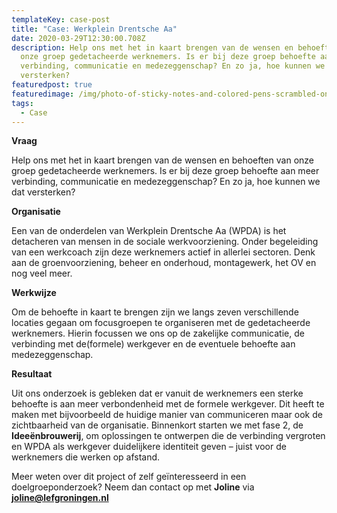 ```yaml
---
templateKey: case-post
title: "Case: Werkplein Drentsche Aa"
date: 2020-03-29T12:30:00.708Z
description: Help ons met het in kaart brengen van de wensen en behoeften van
  onze groep gedetacheerde werknemers. Is er bij deze groep behoefte aan meer
  verbinding, communicatie en medezeggenschap? En zo ja, hoe kunnen we dat
  versterken?
featuredpost: true
featuredimage: /img/photo-of-sticky-notes-and-colored-pens-scrambled-on-table-632470.jpg
tags:
  - Case
---
```

**Vraag**

Help ons met het in kaart brengen van de wensen en behoeften van onze groep gedetacheerde werknemers. Is er bij deze groep behoefte aan meer verbinding, communicatie en medezeggenschap? En zo ja, hoe kunnen we dat versterken?

**Organisatie**

Een van de onderdelen van Werkplein Drentsche Aa (WPDA) is het detacheren van mensen in de sociale werkvoorziening. Onder begeleiding van een werkcoach zijn deze werknemers actief in allerlei sectoren. Denk aan de groenvoorziening, beheer en onderhoud, montagewerk, het OV en nog veel meer.

**Werkwijze**

Om de behoefte in kaart te brengen zijn we langs zeven verschillende locaties gegaan om focusgroepen te organiseren met de gedetacheerde werknemers. Hierin focussen we ons op de zakelijke communicatie, de verbinding met de(formele) werkgever en de eventuele behoefte aan medezeggenschap. 

**Resultaat**

Uit ons onderzoek is gebleken dat er vanuit de werknemers een sterke behoefte is aan meer verbondenheid met de formele werkgever. Dit heeft te maken met bijvoorbeeld de huidige manier van communiceren maar ook de zichtbaarheid van de organisatie. Binnenkort starten we met fase 2, de **Ideeënbrouwerij**, om  oplossingen te ontwerpen die de verbinding vergroten en WPDA als werkgever duidelijkere identiteit geven – juist voor de werknemers die werken op afstand.

Meer weten over dit project of zelf geïnteresseerd in een doelgroeponderzoek? Neem dan contact op met **Joline** via **joline@lefgroningen.nl**